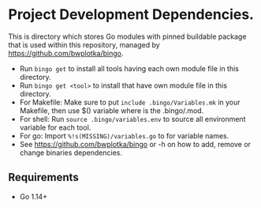 # Project Development Dependencies.

This is directory which stores Go modules with pinned buildable package that is used within this repository, managed by https://github.com/bwplotka/bingo.

* Run `bingo get` to install all tools having each own module file in this directory.
* Run `bingo get <tool>` to install <tool> that have own module file in this directory.
* For Makefile: Make sure to put `include .bingo/Variables.mk` in your Makefile, then use $(<upper case tool name>) variable where <tool> is the .bingo/<tool>.mod.
* For shell: Run `source .bingo/variables.env` to source all environment variable for each tool.
* For go: Import `%!s(MISSING)/variables.go` to for variable names.
* See https://github.com/bwplotka/bingo or -h on how to add, remove or change binaries dependencies.

## Requirements

* Go 1.14+
